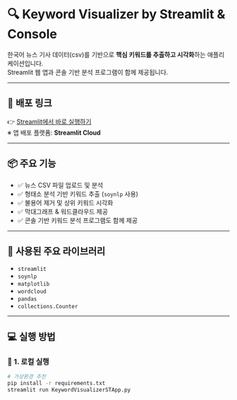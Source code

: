 # 🔍 Keyword Visualizer by Streamlit & Console

한국어 뉴스 기사 데이터(csv)를 기반으로 **핵심 키워드를 추출하고 시각화**하는 애플리케이션입니다.  
Streamlit 웹 앱과 콘솔 기반 분석 프로그램이 함께 제공됩니다.

---

## 🚀 배포 링크

👉 [Streamlit에서 바로 실행하기](https://<your-streamlit-app-url>)  
※ 앱 배포 플랫폼: **Streamlit Cloud**

---

## 📦 주요 기능

- ✅ 뉴스 CSV 파일 업로드 및 분석
- ✅ 형태소 분석 기반 키워드 추출 (`soynlp` 사용)
- ✅ 불용어 제거 및 상위 키워드 시각화
- ✅ 막대그래프 & 워드클라우드 제공
- ✅ 콘솔 기반 키워드 분석 프로그램도 함께 제공

---

## 🧪 사용된 주요 라이브러리

- `streamlit`
- `soynlp`
- `matplotlib`
- `wordcloud`
- `pandas`
- `collections.Counter`

---

## 💻 실행 방법

### 📁 1. 로컬 실행
```bash
# 가상환경 추천
pip install -r requirements.txt
streamlit run KeywordVisualizerSTApp.py

